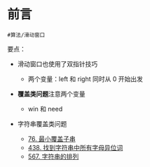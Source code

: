 
# 前言

`#算法/滑动窗口` 


要点：
- 滑动窗口也使用了双指针技巧
	- 两个变量：left 和  right 同时从 0 开始出发
- **覆盖类问题**注意两个变量
	- win 和 need



- 字符串覆盖类问题
	- [76. 最小覆盖子串](/post/ReJTOyLY.html)
	- [438.  找到字符串中所有字母异位词](/post/0SbrfaEd.html)
	- [567. 字符串的排列](/post/g3lxPn2W.html)


